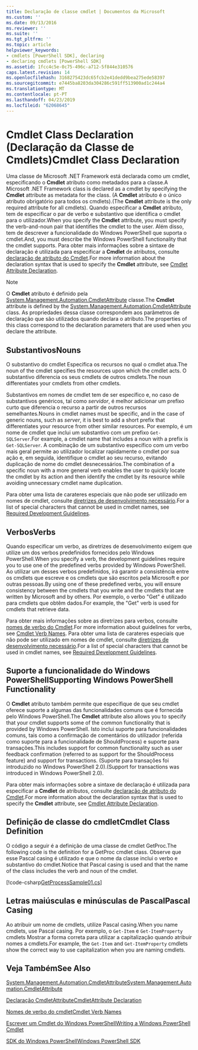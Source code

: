 ```yaml
---
title: Declaração de classe cmdlet | Documentos da Microsoft
ms.custom: ''
ms.date: 09/13/2016
ms.reviewer: ''
ms.suite: ''
ms.tgt_pltfrm: ''
ms.topic: article
helpviewer_keywords:
- cmdlets [PowerShell SDK], declaring
- declaring cmdlets [PowerShell SDK]
ms.assetid: 1fcc4c5e-0c75-496c-a712-5f844e310576
caps.latest.revision: 14
ms.openlocfilehash: 3168275423dc65fcb2e41dedd9bea275ede58397
ms.sourcegitcommit: e7445ba8203da304286c591ff513900ad1c244a4
ms.translationtype: MT
ms.contentlocale: pt-PT
ms.lasthandoff: 04/23/2019
ms.locfileid: "62068645"
---
```

# <a name="cmdlet-class-declaration"></a><span data-ttu-id="48152-102">Cmdlet Class Declaration (Declaração da Classe de Cmdlets)</span><span class="sxs-lookup"><span data-stu-id="48152-102">Cmdlet Class Declaration</span></span>

<span data-ttu-id="48152-103">Uma classe de Microsoft .NET Framework está declarada como um cmdlet, especificando o **Cmdlet** atributo como metadados para a classe.</span><span class="sxs-lookup"><span data-stu-id="48152-103">A Microsoft .NET Framework class is declared as a cmdlet by specifying the **Cmdlet** attribute as metadata for the class.</span></span> <span data-ttu-id="48152-104">(A **Cmdlet** atributo é o único atributo obrigatório para todos os cmdlets).</span><span class="sxs-lookup"><span data-stu-id="48152-104">(The **Cmdlet** attribute is the only required attribute for all cmdlets).</span></span> <span data-ttu-id="48152-105">Quando especificar a **Cmdlet** atributo, tem de especificar o par de verbo e substantivo que identifica o cmdlet para o utilizador.</span><span class="sxs-lookup"><span data-stu-id="48152-105">When you specify the **Cmdlet** attribute, you must specify the verb-and-noun pair that identifies the cmdlet to the user.</span></span> <span data-ttu-id="48152-106">Além disso, tem de descrever a funcionalidade do Windows PowerShell que suporta o cmdlet.</span><span class="sxs-lookup"><span data-stu-id="48152-106">And, you must describe the Windows PowerShell functionality that the cmdlet supports.</span></span> <span data-ttu-id="48152-107">Para obter mais informações sobre a sintaxe de declaração é utilizada para especificar a **Cmdlet** de atributos, consulte [declaração de atributo do Cmdlet](./cmdlet-attribute-declaration.md).</span><span class="sxs-lookup"><span data-stu-id="48152-107">For more information about the declaration syntax that is used to specify the **Cmdlet** attribute, see [Cmdlet Attribute Declaration](./cmdlet-attribute-declaration.md).</span></span>

> [!NOTE]
> <span data-ttu-id="48152-108">O **Cmdlet** atributo é definido pela [System.Management.Automation.CmdletAttribute](/dotnet/api/System.Management.Automation.CmdletAttribute) classe.</span><span class="sxs-lookup"><span data-stu-id="48152-108">The **Cmdlet** attribute is defined by the [System.Management.Automation.CmdletAttribute](/dotnet/api/System.Management.Automation.CmdletAttribute) class.</span></span> <span data-ttu-id="48152-109">As propriedades dessa classe correspondem aos parâmetros de declaração que são utilizados quando declara o atributo.</span><span class="sxs-lookup"><span data-stu-id="48152-109">The properties of this class correspond to the declaration parameters that are used when you declare the attribute.</span></span>

## <a name="nouns"></a><span data-ttu-id="48152-110">Substantivos</span><span class="sxs-lookup"><span data-stu-id="48152-110">Nouns</span></span>

<span data-ttu-id="48152-111">O substantivo do cmdlet Especifica os recursos no qual o cmdlet atua.</span><span class="sxs-lookup"><span data-stu-id="48152-111">The noun of the cmdlet specifies the resources upon which the cmdlet acts.</span></span> <span data-ttu-id="48152-112">O substantivo diferencia os seus cmdlets de outros cmdlets.</span><span class="sxs-lookup"><span data-stu-id="48152-112">The noun differentiates your cmdlets from other cmdlets.</span></span>

<span data-ttu-id="48152-113">Substantivos em nomes de cmdlet tem de ser específico e, no caso de substantivos genéricos, tal como *servidor*, é melhor adicionar um prefixo curto que diferencia o recurso a partir de outros recursos semelhantes.</span><span class="sxs-lookup"><span data-stu-id="48152-113">Nouns in cmdlet names must be specific, and in the case of generic nouns, such as *server*, it is best to add a short prefix that differentiates your resource from other similar resources.</span></span> <span data-ttu-id="48152-114">Por exemplo, é um nome de cmdlet que inclui um substantivo com um prefixo `Get-SQLServer`.</span><span class="sxs-lookup"><span data-stu-id="48152-114">For example, a cmdlet name that includes a noun with a prefix is `Get-SQLServer`.</span></span> <span data-ttu-id="48152-115">A combinação de um substantivo específico com um verbo mais geral permite ao utilizador localizar rapidamente o cmdlet por sua ação e, em seguida, identifique o cmdlet ao seu recurso, evitando duplicação de nome do cmdlet desnecessários.</span><span class="sxs-lookup"><span data-stu-id="48152-115">The combination of a specific noun with a more general verb enables the user to quickly locate the cmdlet by its action and then identify the cmdlet by its resource while avoiding unnecessary cmdlet name duplication.</span></span>

<span data-ttu-id="48152-116">Para obter uma lista de carateres especiais que não pode ser utilizado em nomes de cmdlet, consulte [diretrizes de desenvolvimento necessário](./required-development-guidelines.md).</span><span class="sxs-lookup"><span data-stu-id="48152-116">For a list of special characters that cannot be used in cmdlet names, see [Required Development Guidelines](./required-development-guidelines.md).</span></span>

## <a name="verbs"></a><span data-ttu-id="48152-117">Verbos</span><span class="sxs-lookup"><span data-stu-id="48152-117">Verbs</span></span>

<span data-ttu-id="48152-118">Quando especificar um verbo, as diretrizes de desenvolvimento exigem que utilize um dos verbos predefinidos fornecidos pelo Windows PowerShell.</span><span class="sxs-lookup"><span data-stu-id="48152-118">When you specify a verb, the development guidelines require you to use one of the predefined verbs provided by Windows PowerShell.</span></span> <span data-ttu-id="48152-119">Ao utilizar um desses verbos predefinidos, irá garantir a consistência entre os cmdlets que escreve e os cmdlets que são escritos pela Microsoft e por outras pessoas.</span><span class="sxs-lookup"><span data-stu-id="48152-119">By using one of these predefined verbs, you will ensure consistency between the cmdlets that you write and the cmdlets that are written by Microsoft and by others.</span></span> <span data-ttu-id="48152-120">Por exemplo, o verbo "Get" é utilizado para cmdlets que obtêm dados.</span><span class="sxs-lookup"><span data-stu-id="48152-120">For example, the "Get" verb is used for cmdlets that retrieve data.</span></span>

<span data-ttu-id="48152-121">Para obter mais informações sobre as diretrizes para verbos, consulte [nomes de verbo do Cmdlet](./approved-verbs-for-windows-powershell-commands.md).</span><span class="sxs-lookup"><span data-stu-id="48152-121">For more information about guidelines for verbs, see [Cmdlet Verb Names](./approved-verbs-for-windows-powershell-commands.md).</span></span> <span data-ttu-id="48152-122">Para obter uma lista de carateres especiais que não pode ser utilizado em nomes de cmdlet, consulte [diretrizes de desenvolvimento necessário](./required-development-guidelines.md).</span><span class="sxs-lookup"><span data-stu-id="48152-122">For a list of special characters that cannot be used in cmdlet names, see [Required Development Guidelines](./required-development-guidelines.md).</span></span>

## <a name="supporting-windows-powershell-functionality"></a><span data-ttu-id="48152-123">Suporte a funcionalidade do Windows PowerShell</span><span class="sxs-lookup"><span data-stu-id="48152-123">Supporting Windows PowerShell Functionality</span></span>

<span data-ttu-id="48152-124">O **Cmdlet** atributo também permite que especifique de que seu cmdlet oferece suporte a algumas das funcionalidades comuns que é fornecida pelo Windows PowerShell.</span><span class="sxs-lookup"><span data-stu-id="48152-124">The **Cmdlet** attribute also allows you to specify that your cmdlet supports some of the common functionality that is provided by Windows PowerShell.</span></span> <span data-ttu-id="48152-125">Isto inclui suporte para funcionalidades comuns, tais como a confirmação de comentários do utilizador (referida como suporte para a funcionalidade de ShouldProcess) e suporte para transações.</span><span class="sxs-lookup"><span data-stu-id="48152-125">This includes support for common functionality such as user feedback confirmation (referred to as support for the ShouldProcess feature) and support for transactions.</span></span> <span data-ttu-id="48152-126">(Suporte para transações foi introduzido no Windows PowerShell 2.0).</span><span class="sxs-lookup"><span data-stu-id="48152-126">(Support for transactions was introduced in Windows PowerShell 2.0).</span></span>

<span data-ttu-id="48152-127">Para obter mais informações sobre a sintaxe de declaração é utilizada para especificar a **Cmdlet** de atributos, consulte [declaração de atributo do Cmdlet](./cmdlet-attribute-declaration.md).</span><span class="sxs-lookup"><span data-stu-id="48152-127">For more information about the declaration syntax that is used to specify the **Cmdlet** attribute, see [Cmdlet Attribute Declaration](./cmdlet-attribute-declaration.md).</span></span>

## <a name="cmdlet-class-definition"></a><span data-ttu-id="48152-128">Definição de classe do cmdlet</span><span class="sxs-lookup"><span data-stu-id="48152-128">Cmdlet Class Definition</span></span>

<span data-ttu-id="48152-129">O código a seguir é a definição de uma classe de cmdlet GetProc.</span><span class="sxs-lookup"><span data-stu-id="48152-129">The following code is the definition for a GetProc cmdlet class.</span></span> <span data-ttu-id="48152-130">Observe que esse Pascal casing é utilizado e que o nome da classe inclui o verbo e substantivo do cmdlet.</span><span class="sxs-lookup"><span data-stu-id="48152-130">Notice that Pascal casing is used and that the name of the class includes the verb and noun of the cmdlet.</span></span>

[!code-csharp[GetProcessSample01.cs](../../powershell-sdk-samples/SDK-2.0/csharp/GetProcessSample01/GetProcessSample01.cs#L33-L34 "GetProcessSample01.cs")]

## <a name="pascal-casing"></a><span data-ttu-id="48152-131">Letras maiúsculas e minúsculas de Pascal</span><span class="sxs-lookup"><span data-stu-id="48152-131">Pascal Casing</span></span>

<span data-ttu-id="48152-132">Ao atribuir um nome de cmdlets, utilize Pascal casing.</span><span class="sxs-lookup"><span data-stu-id="48152-132">When you name cmdlets, use Pascal casing.</span></span> <span data-ttu-id="48152-133">Por exemplo, o `Get-Item` e `Get-ItemProperty` cmdlets Mostrar a forma correta para utilizar a capitalização quando atribuir nomes a cmdlets.</span><span class="sxs-lookup"><span data-stu-id="48152-133">For example, the `Get-Item` and `Get-ItemProperty` cmdlets show the correct way to use capitalization when you are naming cmdlets.</span></span>

## <a name="see-also"></a><span data-ttu-id="48152-134">Veja Também</span><span class="sxs-lookup"><span data-stu-id="48152-134">See Also</span></span>

[<span data-ttu-id="48152-135">System.Management.Automation.CmdletAttribute</span><span class="sxs-lookup"><span data-stu-id="48152-135">System.Management.Automation.CmdletAttribute</span></span>](/dotnet/api/System.Management.Automation.CmdletAttribute)

[<span data-ttu-id="48152-136">Declaração CmdletAttribute</span><span class="sxs-lookup"><span data-stu-id="48152-136">CmdletAttribute Declaration</span></span>](./cmdlet-attribute-declaration.md)

[<span data-ttu-id="48152-137">Nomes de verbo do cmdlet</span><span class="sxs-lookup"><span data-stu-id="48152-137">Cmdlet Verb Names</span></span>](./approved-verbs-for-windows-powershell-commands.md)

[<span data-ttu-id="48152-138">Escrever um Cmdlet do Windows PowerShell</span><span class="sxs-lookup"><span data-stu-id="48152-138">Writing a Windows PowerShell Cmdlet</span></span>](./writing-a-windows-powershell-cmdlet.md)

[<span data-ttu-id="48152-139">SDK do Windows PowerShell</span><span class="sxs-lookup"><span data-stu-id="48152-139">Windows PowerShell SDK</span></span>](../windows-powershell-reference.md)

